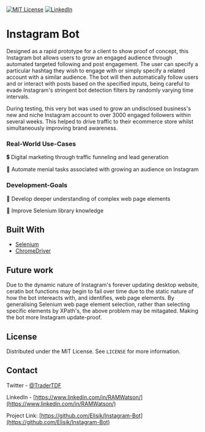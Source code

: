 

[![MIT License][license-shield]][license-url]
[![LinkedIn][linkedin-shield]][linkedin-url]



# Instagram Bot

Designed as a rapid prototype for a client to show proof of concept, this Instagram bot allows users to grow an engaged audience through automated targeted following 
and post engagement. The user can specify a particular hashtag they wish to engage with or simply specify a related account with a similar audience. The bot will 
then automatically follow users and or interact with posts based on the specified inputs, being careful to evade Instagram's stringent bot detection filters by randomly varying time intervals.

During testing, this very bot was used to grow an undisclosed business's new and niche Instagram account to over 3000 engaged followers within several weeks. 
This helped to drive traffic to their ecommerce store whilst simultaneously improving brand awareness.





### Real-World Use-Cases

💲 Digital marketing through traffic funneling and lead generation

🏦 Automate menial tasks associated with growing an audience on Instagram



### Development-Goals

🧰 Develop deeper understanding of complex web page elements 

🤖 Improve Selenium library knowledge






## Built With

* [Selenium](https://www.selenium.dev/)
* [ChromeDriver](https://chromedriver.chromium.org/)


## Future work

Due to the dynamic nature of Instagram's forever updating desktop website, ceratin bot functions may begin to fail over time due to the static nature of how the bot intereacts with, and identifies, web page elements.
By generalising Selenium web page element selection, rather than selecting specific elements by XPath's, the above problem may be mitagated. Making the bot more Instagram update-proof.
  

<!-- LICENSE -->
## License

Distributed under the MIT License. See `LICENSE` for more information.



<!-- CONTACT -->
## Contact

Twitter - [@TraderTDF](https://twitter.com/TraderTDF)

LinkedIn - [https://www.linkedin.com/in/RAMWatson/](https://www.linkedin.com/in/RAMWatson/)

Project Link: [https://github.com/Elisik/Instagram-Bot](https://github.com/Elisik/Instagram-Bot)




<!-- MARKDOWN LINKS & IMAGES -->
<!-- https://www.markdownguide.org/basic-syntax/#reference-style-links -->
[license-shield]: https://img.shields.io/github/license/othneildrew/Best-README-Template.svg?style=for-the-badge
[license-url]: https://github.com/othneildrew/Best-README-Template/blob/master/LICENSE.txt
[linkedin-shield]: https://img.shields.io/badge/-LinkedIn-black.svg?style=for-the-badge&logo=linkedin&colorB=555
[linkedin-url]: https://www.linkedin.com/in/RAMWatson/

